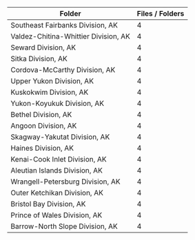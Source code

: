 | Folder                               |   Files / Folders |
|--------------------------------------|-------------------|
| Southeast Fairbanks Division, AK     |                 4 |
| Valdez-Chitina-Whittier Division, AK |                 4 |
| Seward Division, AK                  |                 4 |
| Sitka Division, AK                   |                 4 |
| Cordova-McCarthy Division, AK        |                 4 |
| Upper Yukon Division, AK             |                 4 |
| Kuskokwim Division, AK               |                 4 |
| Yukon-Koyukuk Division, AK           |                 4 |
| Bethel Division, AK                  |                 4 |
| Angoon Division, AK                  |                 4 |
| Skagway-Yakutat Division, AK         |                 4 |
| Haines Division, AK                  |                 4 |
| Kenai-Cook Inlet Division, AK        |                 4 |
| Aleutian Islands Division, AK        |                 4 |
| Wrangell-Petersburg Division, AK     |                 4 |
| Outer Ketchikan Division, AK         |                 4 |
| Bristol Bay Division, AK             |                 4 |
| Prince of Wales Division, AK         |                 4 |
| Barrow-North Slope Division, AK      |                 4 |